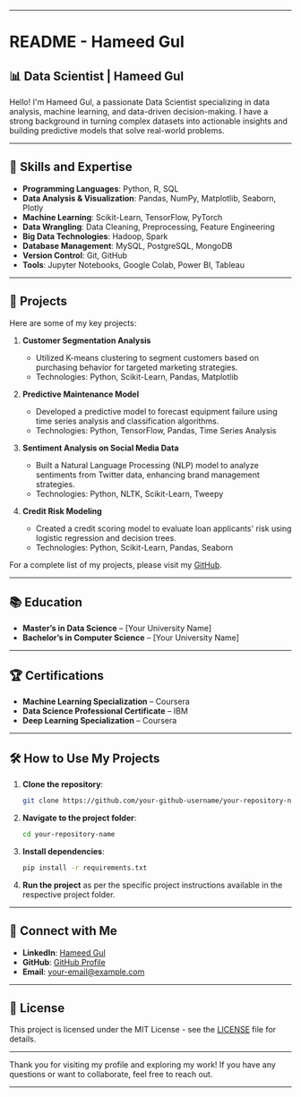 

---

# README - Hameed Gul

## 📊 Data Scientist | Hameed Gul

Hello! I'm Hameed Gul, a passionate Data Scientist specializing in data analysis, machine learning, and data-driven decision-making. I have a strong background in turning complex datasets into actionable insights and building predictive models that solve real-world problems.

---

## 🚀 Skills and Expertise

- **Programming Languages**: Python, R, SQL
- **Data Analysis & Visualization**: Pandas, NumPy, Matplotlib, Seaborn, Plotly
- **Machine Learning**: Scikit-Learn, TensorFlow, PyTorch
- **Data Wrangling**: Data Cleaning, Preprocessing, Feature Engineering
- **Big Data Technologies**: Hadoop, Spark
- **Database Management**: MySQL, PostgreSQL, MongoDB
- **Version Control**: Git, GitHub
- **Tools**: Jupyter Notebooks, Google Colab, Power BI, Tableau

---

## 📁 Projects

Here are some of my key projects:

1. **Customer Segmentation Analysis**  
   - Utilized K-means clustering to segment customers based on purchasing behavior for targeted marketing strategies.
   - Technologies: Python, Scikit-Learn, Pandas, Matplotlib

2. **Predictive Maintenance Model**  
   - Developed a predictive model to forecast equipment failure using time series analysis and classification algorithms.
   - Technologies: Python, TensorFlow, Pandas, Time Series Analysis

3. **Sentiment Analysis on Social Media Data**  
   - Built a Natural Language Processing (NLP) model to analyze sentiments from Twitter data, enhancing brand management strategies.
   - Technologies: Python, NLTK, Scikit-Learn, Tweepy

4. **Credit Risk Modeling**  
   - Created a credit scoring model to evaluate loan applicants' risk using logistic regression and decision trees.
   - Technologies: Python, Scikit-Learn, Pandas, Seaborn

For a complete list of my projects, please visit my [GitHub](https://github.com/your-github-username).

---

## 📚 Education

- **Master’s in Data Science** – [Your University Name]
- **Bachelor’s in Computer Science** – [Your University Name]

---

## 🏆 Certifications

- **Machine Learning Specialization** – Coursera
- **Data Science Professional Certificate** – IBM
- **Deep Learning Specialization** – Coursera

---

## 🛠️ How to Use My Projects

1. **Clone the repository**:
    ```bash
    git clone https://github.com/your-github-username/your-repository-name.git
    ```
2. **Navigate to the project folder**:
    ```bash
    cd your-repository-name
    ```
3. **Install dependencies**:
    ```bash
    pip install -r requirements.txt
    ```
4. **Run the project** as per the specific project instructions available in the respective project folder.

---

## 🤝 Connect with Me

- **LinkedIn**: [Hameed Gul](https://www.linkedin.com/in/your-linkedin-username)
- **GitHub**: [GitHub Profile](https://github.com/your-github-username)
- **Email**: your-email@example.com

---

## 📄 License

This project is licensed under the MIT License - see the [LICENSE](LICENSE) file for details.

---

Thank you for visiting my profile and exploring my work! If you have any questions or want to collaborate, feel free to reach out.

--- 
